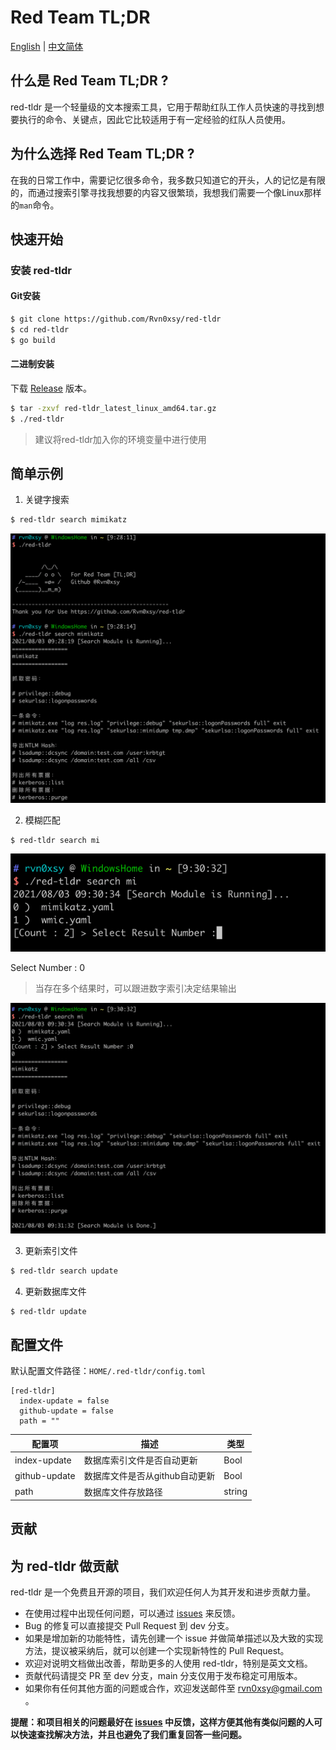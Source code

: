 # Red Team TL;DR

[English](./index.md) | [中文简体](./zh.md)

## 什么是 Red Team TL;DR ?

red-tldr 是一个轻量级的文本搜索工具，它用于帮助红队工作人员快速的寻找到想要执行的命令、关键点，因此它比较适用于有一定经验的红队人员使用。

## 为什么选择 Red Team TL;DR ?

在我的日常工作中，需要记忆很多命令，我多数只知道它的开头，人的记忆是有限的，而通过搜索引擎寻找我想要的内容又很繁琐，我想我们需要一个像Linux那样的`man`命令。


## 快速开始

### 安装 red-tldr

#### Git安装

```bash
$ git clone https://github.com/Rvn0xsy/red-tldr
$ cd red-tldr
$ go build
```

#### 二进制安装

下载 [Release](https://github.com/Rvn0xsy/red-tldr/releases/) 版本。

```bash
$ tar -zxvf red-tldr_latest_linux_amd64.tar.gz
$ ./red-tldr
```

> 建议将red-tldr加入你的环境变量中进行使用


## 简单示例

1. 关键字搜索

```bash
$ red-tldr search mimikatz
```

![search-mimikatz](./images/img_1.png)

2. 模糊匹配

```bash
$ red-tldr search mi
```

![Fuzzy-match](./images/img_2.png)

Select Number : 0

> 当存在多个结果时，可以跟进数字索引决定结果输出

![Select-Number](./images/img_3.png)

3. 更新索引文件

```bash
$ red-tldr search update
```

4. 更新数据库文件

```bash
$ red-tldr update
```


## 配置文件

默认配置文件路径：`HOME/.red-tldr/config.toml`

```
[red-tldr]
  index-update = false
  github-update = false
  path = ""
```

|    配置项   | 描述 |  类型  |
| ----------- | ----------- |  ----------- |
| index-update| 数据库索引文件是否自动更新   |   Bool |
| github-update   |  数据库文件是否从github自动更新 | Bool |
| path  | 数据库文件存放路径 | string |



## 贡献

## 为 red-tldr 做贡献

red-tldr 是一个免费且开源的项目，我们欢迎任何人为其开发和进步贡献力量。

* 在使用过程中出现任何问题，可以通过 [issues](https://github.com/Rvn0xsy/red-tldr/issues) 来反馈。
* Bug 的修复可以直接提交 Pull Request 到 dev 分支。
* 如果是增加新的功能特性，请先创建一个 issue 并做简单描述以及大致的实现方法，提议被采纳后，就可以创建一个实现新特性的 Pull Request。
* 欢迎对说明文档做出改善，帮助更多的人使用 red-tldr，特别是英文文档。
* 贡献代码请提交 PR 至 dev 分支，main 分支仅用于发布稳定可用版本。
* 如果你有任何其他方面的问题或合作，欢迎发送邮件至 rvn0xsy@gmail.com 。

**提醒：和项目相关的问题最好在 [issues](https://github.com/Rvn0xsy/red-tldr/issues) 中反馈，这样方便其他有类似问题的人可以快速查找解决方法，并且也避免了我们重复回答一些问题。**